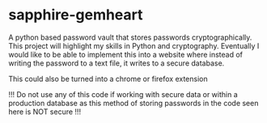 # sapphire-gemheart
A python based password vault that stores passwords cryptographically. This project will highlight my skills in Python and cryptography. Eventually I would like to be able to implement this into a website where instead of writing the password to a text file, it writes to a secure database.

This could also be turned into a chrome or firefox extension

!!! Do not use any of this code if working with secure data or within a production database as this method of storing passwords in the code seen here is NOT secure !!!
